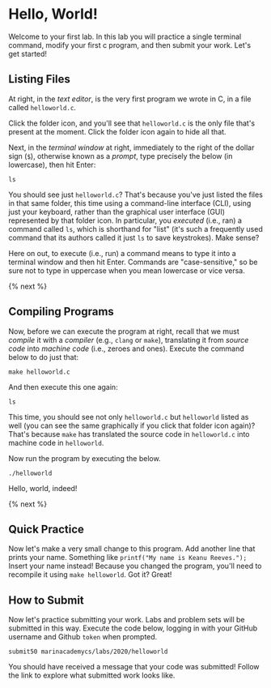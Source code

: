 # Hello, World!

Welcome to your first lab. In this lab you will practice a single terminal command, modify your first c program, and then submit your work. Let's get started!

## Listing Files

At right, in the *text editor*, is the very first program we wrote in C, in a file called `helloworld.c`.

Click the folder icon, and you'll see that `helloworld.c` is the only file that's present at the moment. Click the folder icon again to hide all that.

Next, in the *terminal window* at right, immediately to the right of the dollar sign (`$`), otherwise known as a *prompt*, type precisely the below (in lowercase), then hit Enter:

```
ls
```

You should see just `helloworld.c`? That's because you've just listed the files in that same folder, this time using a command-line interface (CLI), using just your keyboard, rather than the graphical user interface (GUI) represented by that folder icon. In particular, you *executed* (i.e., ran) a command called `ls`, which is shorthand for "list" (it's such a frequently used command that its authors called it just `ls` to save keystrokes). Make sense?

Here on out, to execute (i.e., run) a command means to type it into a terminal window and then hit Enter. Commands are "case-sensitive," so be sure not to type in uppercase when you mean lowercase or vice versa.

{% next %}

## Compiling Programs

Now, before we can execute the program at right, recall that we must *compile* it with a *compiler* (e.g., `clang` or `make`), translating it from *source code* into *machine code* (i.e., zeroes and ones). Execute the command below to do just that:

```
make helloworld.c
```

And then execute this one again:

```
ls
```

This time, you should see not only `helloworld.c` but `helloworld` listed as well (you can see the same graphically if you click that folder icon again)? That's because `make` has translated the source code in `helloworld.c` into machine code in `helloworld`.

Now run the program by executing the below.

```
./helloworld
```

Hello, world, indeed!

{% next %}


## Quick Practice

Now let's make a very small change to this program. Add another line that prints your name. Something like `printf("My name is Keanu Reeves.");` Insert your name instead! Because you changed the program, you'll need to recompile it using `make helloworld`. Got it? Great!


## How to Submit

Now let's practice submitting your work. Labs and problem sets will be submitted in this way. Execute the code below, logging in with your GitHub username and Github `token` when prompted. 

```
submit50 marinacademycs/labs/2020/helloworld
```

You should have received a message that your code was submitted! Follow the link to explore what submitted work looks like.
